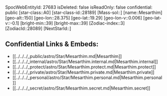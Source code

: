 ﻿---
location: [19.29,28.375,150]
type: Star
tags:
- astro/Star

---
SpocWebEntityId: 27683
isDeleted: false
isReadOnly: false
confidential: public
[star-class::A0]
[star-class-id::28189]
[Mass-sol::]
[name::Mesarthim]
[geo-alt::150]
[geo-lon::28.375]
[geo-lat::19.29]
[geo-lon-v::0.006]
[geo-lat-v::-0.1]
[bright-min::39]
[bright-max::39]
[Zodiac-index::3]
[ZodiacId::28089]
[NextStarId::]



## Confidential Links & Embeds: 
- [[../../../_public/astro/Star/Mesarthim.md|Mesarthim]] 
- [[../../../_internal/astro/Star/Mesarthim.internal.md|Mesarthim.internal]] 
- [[../../../_protect/astro/Star/Mesarthim.protect.md|Mesarthim.protect]] 
- [[../../../_private/astro/Star/Mesarthim.private.md|Mesarthim.private]] 
- [[../../../_personal/astro/Star/Mesarthim.personal.md|Mesarthim.personal]] 
- [[../../../_secret/astro/Star/Mesarthim.secret.md|Mesarthim.secret]] 
